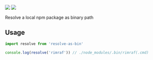 <a href="https://www.npmjs.com/package/resolve-as-bin"><img src="https://img.shields.io/npm/v/resolve-as-bin.svg"></a>
<a href="https://www.npmjs.com/package/resolve-as-bin"><img src="https://img.shields.io/npm/dt/resolve-as-bin.svg"></a>

Resolve a local npm package as binary path

## Usage

```js
import resolve from 'resolve-as-bin'

console.log(resolve('rimraf')) // ./node_modules/.bin/rimraf(.cmd)
```
